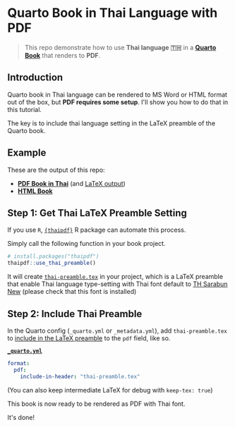 # Quarto Book in Thai Language with PDF

> This repo demonstrate how to use **Thai language 🇹🇭** in a **[Quarto Book](https://quarto.org/docs/books/)** that renders to **PDF**. 

## Introduction

Quarto book in Thai language can be rendered to MS Word or HTML format out of the box, but **PDF requires some setup**. I'll show you how to do that in this tutorial.

The key is to include thai language setting in the LaTeX preamble of the Quarto book.

## Example

These are the output of this repo: 

-   [**PDF Book in Thai**](./docs/Quarto-Book-ไทย.pdf) (and [LaTeX output](Quarto-Book-ไทย.tex))
-   [**HTML Book**](https://lightbridge-ks.github.io/quarto-book-thai-pdf/)


## Step 1: Get Thai LaTeX Preamble Setting

If you use `R`, [`{thaipdf}`](https://lightbridge-ks.github.io/thaipdf/) R package can automate this process.

Simply call the following function in your book project.

```r
# install.packages("thaipdf")
thaipdf::use_thai_preamble()
```

It will create [`thai-preamble.tex`](thai-preamble.tex) in your project, which is a LaTeX preamble that enable Thai language type-setting with Thai font default to [TH Sarabun New](https://www.f0nt.com/release/th-sarabun-new/) (please check that this font is installed)



## Step 2: Include Thai Preamble

In the Quarto config (`_quarto.yml` or `_metadata.yml`), add `thai-preamble.tex` to [include in the LaTeX preamble](https://quarto.org/docs/output-formats/pdf-basics.html#latex-includes) to the `pdf` field, like so.

[**`_quarto.yml`**](./_quarto.yml)

```yml
format:
  pdf:
    include-in-header: "thai-preamble.tex"
```

(You can also keep intermediate LaTeX for debug with `keep-tex: true`)

This book is now ready to be rendered as PDF with Thai font.

It's done!






